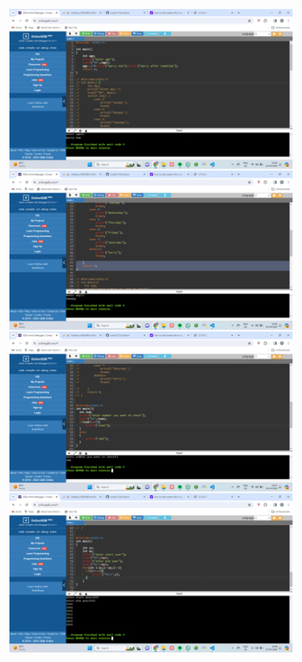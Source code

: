 ![alt text](<Screenshot 2024-04-10 164521.png>)
![alt text](<Screenshot 2024-04-10 164630.png>)
![alt text](<Screenshot 2024-04-10 164715.png>)
![alt text](<Screenshot 2024-04-10 164815.png>)